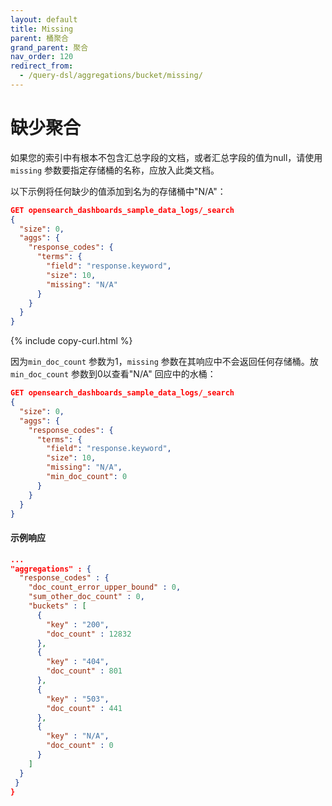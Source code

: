 ```yaml
---
layout: default
title: Missing
parent: 桶聚合
grand_parent: 聚合
nav_order: 120
redirect_from:
  - /query-dsl/aggregations/bucket/missing/
---
```


# 缺少聚合

如果您的索引中有根本不包含汇总字段的文档，或者汇总字段的值为null，请使用`missing` 参数要指定存储桶的名称，应放入此类文档。

以下示例将任何缺少的值添加到名为的存储桶中"N/A"：

```json
GET opensearch_dashboards_sample_data_logs/_search
{
  "size": 0,
  "aggs": {
    "response_codes": {
      "terms": {
        "field": "response.keyword",
        "size": 10,
        "missing": "N/A"
      }
    }
  }
}
```
{% include copy-curl.html %}

因为`min_doc_count` 参数为1，`missing` 参数在其响应中不会返回任何存储桶。放`min_doc_count` 参数到0以查看"N/A" 回应中的水桶：

```json
GET opensearch_dashboards_sample_data_logs/_search
{
  "size": 0,
  "aggs": {
    "response_codes": {
      "terms": {
        "field": "response.keyword",
        "size": 10,
        "missing": "N/A",
        "min_doc_count": 0
      }
    }
  }
}
```

#### 示例响应

```json
...
"aggregations" : {
  "response_codes" : {
    "doc_count_error_upper_bound" : 0,
    "sum_other_doc_count" : 0,
    "buckets" : [
      {
        "key" : "200",
        "doc_count" : 12832
      },
      {
        "key" : "404",
        "doc_count" : 801
      },
      {
        "key" : "503",
        "doc_count" : 441
      },
      {
        "key" : "N/A",
        "doc_count" : 0
      }
    ]
  }
 }
}
```
